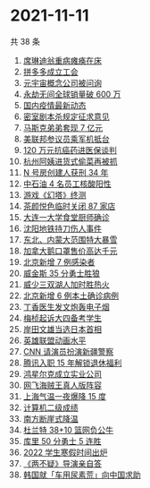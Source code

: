 # 2021-11-11

共 38 条

<!-- BEGIN ZHIHUSEARCH -->
<!-- 最后更新时间 Thu Nov 11 2021 22:10:54 GMT+0800 (China Standard Time) -->
1. [席琳迪翁重病瘫痪在床](https://www.zhihu.com/search?q=席琳迪翁)
1. [拼多多成立工会](https://www.zhihu.com/search?q=拼多多)
1. [元宇宙概念公司被问询](https://www.zhihu.com/search?q=元宇宙)
1. [永劫无间全球销量破 600 万](https://www.zhihu.com/search?q=永劫无间)
1. [国内疫情最新动态](https://www.zhihu.com/search?q=疫情)
1. [密室剧本杀规定征求意见](https://www.zhihu.com/search?q=剧本杀)
1. [马斯克弟弟套现 7 亿元](https://www.zhihu.com/search?q=马斯克弟弟)
1. [美联邦参议员乘军机抵台](https://www.zhihu.com/search?q=美联邦参议员抵台)
1. [120 万元抗癌药进医保谈判](https://www.zhihu.com/search?q=医保谈判)
1. [杭州阿姨进货式偷菜再被抓](https://www.zhihu.com/search?q=杭州阿姨偷菜)
1. [N 号房创建人获刑 34 年](https://www.zhihu.com/search?q=n号房)
1. [中石油 4 名员工核酸阳性](https://www.zhihu.com/search?q=北京疫情)
1. [游戏《幻塔》终测](https://www.zhihu.com/search?q=幻塔)
1. [茶颜悦色临时关闭 87 家店](https://www.zhihu.com/search?q=茶颜悦色)
1. [大连一大学食堂厨师确诊](https://www.zhihu.com/search?q=大连疫情)
1. [沈阳地铁持刀伤人事件](https://www.zhihu.com/search?q=沈阳地铁)
1. [东北、内蒙大范围特大暴雪](https://www.zhihu.com/search?q=东北暴雪)
1. [加拿大鹅口罩售价高达千元](https://www.zhihu.com/search?q=加拿大鹅)
1. [北京新增 7 例感染者](https://www.zhihu.com/search?q=北京疫情)
1. [威金斯 35 分勇士胜狼](https://www.zhihu.com/search?q=勇士)
1. [威少三双湖人加时胜热火](https://www.zhihu.com/search?q=湖人)
1. [北京新增 6 例本土确诊病例](https://www.zhihu.com/search?q=北京疫情)
1. [丁香医生发文炮轰电子烟](https://www.zhihu.com/search?q=丁香医生)
1. [梅桢起诉大四备考学生](https://www.zhihu.com/search?q=梅桢)
1. [岸田文雄当选日本首相](https://www.zhihu.com/search?q=岸田文雄)
1. [英雄联盟动画水平](https://www.zhihu.com/search?q=英雄联盟双城之战)
1. [CNN 请演员扮演新疆警察](https://www.zhihu.com/search?q=cnn)
1. [腾讯入职 15 年解锁退休福利](https://www.zhihu.com/search?q=腾讯退休)
1. [鸿星尔克成立实业公司](https://www.zhihu.com/search?q=鸿星尔克)
1. [网飞海贼王真人版阵容](https://www.zhihu.com/search?q=海贼王)
1. [上海气温一夜爆降 15 度](https://www.zhihu.com/search?q=上海降温)
1. [计算机二级成绩](https://www.zhihu.com/search?q=计算机二级)
1. [南方断崖式降温](https://www.zhihu.com/search?q=南方降温)
1. [杜兰特 38+10 篮网负公牛](https://www.zhihu.com/search?q=篮网)
1. [库里 50 分勇士 5 连胜](https://www.zhihu.com/search?q=勇士)
1. [2022 学生寒假时间出炉](https://www.zhihu.com/search?q=寒假时间)
1. [《两不疑》导演亲自答](https://www.zhihu.com/search?q=两不疑)
1. [韩国就「车用尿素荒」向中国求助](https://www.zhihu.com/search?q=韩国求助)
<!-- END ZHIHUSEARCH -->
